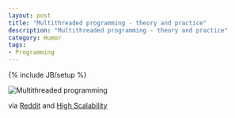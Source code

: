 ```yaml
---
layout: post
title: "Multithreaded programming - theory and practice"
description: "Multithreaded programming - theory and practice"
category: Humor
tags: 
- Programming
---
```

{% include JB/setup %}

![Multithreaded programming](https://public-ch3301.files.1drv.com/y2pbW0y_yOMi8CpGSaCy6OgAa5aV7PC0Ojq2pFZxzTsq56xzSEHJqkmnVmhuKpfFhmTN545Irhe5ezbRame911n3ZXL1jqtlaBRrIk0ep5Qk-c/MultiThreading.png)

via [Reddit](http://www.reddit.com/r/aww/comments/2oagj8/multithreaded_programming_theory_and_practice/) and [High Scalability](http://highscalability.com/blog/2014/12/16/multithreaded-programming-has-really-gone-to-the-dogs.html)
